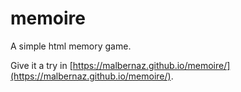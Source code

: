 # memoire

A simple html memory game.

Give it a try in [https://malbernaz.github.io/memoire/](https://malbernaz.github.io/memoire/).
